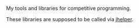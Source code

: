 My tools and libraries for competitive programming.

These libraries are supposed to be called via [jhelper](https://github.com/AlexeyDmitriev/JHelper).


